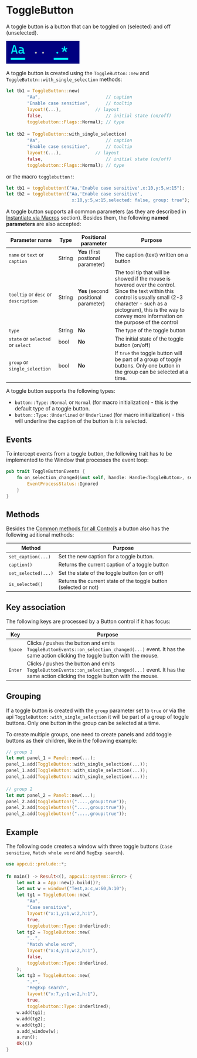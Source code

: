# ToggleButton

A toggle button is a button that can be toggled on (selected) and off (unselected). 

<img src="img/togglebutton.png" width=200/>

A toggle button is created using the `ToggleButton::new` and `ToggleButotn::with_single_selection` methods:

```rs
let tb1 = ToggleButton::new( 
        "Aa",                         // caption
        "Enable case sensitive",      // tooltip
        layout!(...),             // layout
        false,                        // initial state (on/off)
        togglebutton::Flags::Normal); // type

let tb2 = ToggleButton::with_single_selection( 
        "Aa",                         // caption
        "Enable case sensitive",      // tooltip
        layout!(...),             // layout
        false,                        // initial state (on/off)
        togglebutton::Flags::Normal); // type        
```

or the macro `togglebutton!`:

```rs
let tb1 = togglebutton!("Aa,'Enable case sensitive',x:10,y:5,w:15");
let tb2 = togglebutton!("Aa,'Enable case sensitive',
                         x:10,y:5,w:15,selected: false, group: true");                         
```

A toggle button supports all common parameters (as they are described in [Instantiate via Macros](../instantiate_via_macros.md) section). Besides them, the following **named parameters** are also accepted:

| Parameter name                       | Type   | Positional parameter                  | Purpose                                                                                                                                                                                                                                        |
| ------------------------------------ | ------ | ------------------------------------- | ---------------------------------------------------------------------------------------------------------------------------------------------------------------------------------------------------------------------------------------------- |
| `name` or `text` or `caption`        | String | **Yes** (first postional parameter)   | The caption (text) written on a button                                                                                                                                                                                                         |
| `tooltip` or `desc` or `description` | String | **Yes** (second positional parameter) | The tool tip that will be showed if the mouse is hovered over the control. Since the text within this control is usually small (2-3 character - such as a pictogram), this is the way to convey more information on the purpose of the control |
| `type`                               | String | **No**                                | The type of the toggle button                                                                                                                                                                                                                  |
| `state` or `selected` or `select`    | bool   | **No**                                | The initial state of the toggle button (on/off)                                                                                                                                                                                                |
| `group` or `single_selection`        | bool   | **No**                                | If `true` the toggle button will be part of a group of toggle buttons. Only one button in the group can be selected at a time.                                                                                                                 |

A toggle button supports the following types:
* `button::Type::Normal` or `Normal` (for macro initialization) - this is the default type of a toggle button.
* `button::Type::Underlined` or `Underlined` (for macro initialization) - this will underline the caption of the button is it is selected.

## Events

To intercept events from a toggle button, the following trait has to be implemented to the Window that processes the event loop:

```rs
pub trait ToggleButtonEvents {
    fn on_selection_changed(&mut self, handle: Handle<ToggleButton>, selected: bool) -> EventProcessStatus {
        EventProcessStatus::Ignored
    }
}
```

## Methods

Besides the [Common methods for all Controls](../common_methods.md) a button also has the following aditional methods:

| Method              | Purpose                                                          |
| ------------------- | ---------------------------------------------------------------- |
| `set_caption(...)`  | Set the new caption for a toggle  button.                        |
| `caption()`         | Returns the current caption of a toggle button                   |
| `set_selected(...)` | Set the state of the toggle button (on or off)                   |
| `is_selected()`     | Returns the current state of the toggle button (selected or not) |

## Key association

The following keys are processed by a Button control if it has focus:

| Key     | Purpose                                                                                                                                                       |
| ------- | ------------------------------------------------------------------------------------------------------------------------------------------------------------- |
| `Space` | Clicks / pushes the button and emits `ToggleButtonEvents::on_selection_changed(...)` event. It has the same action clicking the toggle button with the mouse. |
| `Enter` | Clicks / pushes the button and emits `ToggleButtonEvents::on_selection_changed(...)` event. It has the same action clicking the toggle button with the mouse. |

## Grouping

If a toggle button is created with the `group` parameter set to `true` or via the api `ToggleButton::with_single_selection` it will be part of a group of toggle buttons. Only one button in the group can be selected at a time.

To create multiple groups, one need to create panels and add toggle buttons as their children, like in the following example:
```rs
// group 1
let mut panel_1 = Panel::new(...);
panel_1.add(ToggleButton::with_single_selection(...));
panel_1.add(ToggleButton::with_single_selection(...));
panel_1.add(ToggleButton::with_single_selection(...));

// group 2
let mut panel_2 = Panel::new(...);
panel_2.add(togglebutton!("....,group:true"));
panel_2.add(togglebutton!("....,group:true"));
panel_2.add(togglebutton!("....,group:true"));
```

## Example


The following code creates a window with three toggle buttons (`Case sensitive`, `Match whole word` and `RegExp search`). 
```rs
use appcui::prelude::*;

fn main() -> Result<(), appcui::system::Error> {
    let mut a = App::new().build()?;
    let mut w = window!("Test,a:c,w:60,h:10");
    let tg1 = ToggleButton::new(
        "Aa", 
        "Case sensitive", 
        layout!("x:1,y:1,w:2,h:1"), 
        true, 
        togglebutton::Type::Underlined);
    let tg2 = ToggleButton::new(
        "..",
        "Match whole word",
        layout!("x:4,y:1,w:2,h:1"),
        false,
        togglebutton::Type::Underlined,
    );
    let tg3 = ToggleButton::new(
        ".*", 
        "RegExp search", 
        layout!("x:7,y:1,w:2,h:1"), 
        true, 
        togglebutton::Type::Underlined);
    w.add(tg1);
    w.add(tg2);
    w.add(tg3);
    a.add_window(w);
    a.run();
    Ok(())
}
```